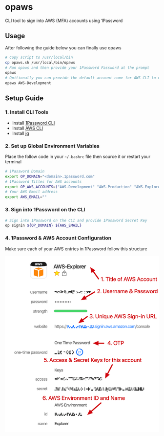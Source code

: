 # opaws

CLI tool to sign into AWS (MFA) accounts using 1Password

## Usage

After following the guide below you can finally use opaws

```bash
# Copy script to /usr/local/bin
cp opaws.sh /usr/local/bin/opaws
# Run opaws and then provide your 1Password Password at the prompt
opaws
# Opitionally you can provide the default account name for AWS CLI to use
opaws AWS-Development
```

## Setup Guide

### 1. Install CLI Tools

- Install [1Password CLI](https://app-updates.agilebits.com/product_history/CLI)
- Install [AWS CLI](https://docs.aws.amazon.com/cli/latest/userguide/cli-chap-install.html)
- Install [jq](https://stedolan.github.io/jq/download/)

### 2. Set up Global Environment Variables

Place the follow code in your `~/.bashrc` file then source it or restart your terminal

```bash
# 1Password Domain
export OP_DOMAIN="<domain>.1password.com"
# 1Password Titles for AWS accounts
export OP_AWS_ACCOUNTS=("AWS-Development" "AWS-Production" "AWS-Explorer")
# Your AWS Email address
export AWS_EMAIL=""
```

### 3. Sign into 1Password on the CLI

```bash
# Sign into 1Password on the CLI and provide 1Password Secret Key
op signin ${OP_DOMAIN} ${AWS_EMAIL}
```

### 4. 1Password & AWS Account Configuration

Make sure each of your AWS entries in 1Password follow this structure

![1Password AWS Account Example](/1password-aws-account-config.png "1Password")
